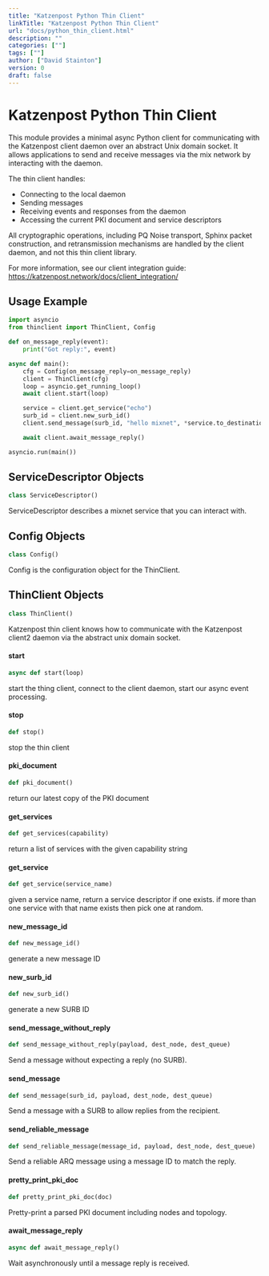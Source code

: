 ```yaml
---
title: "Katzenpost Python Thin Client"
linkTitle: "Katzenpost Python Thin Client"
url: "docs/python_thin_client.html"
description: ""
categories: [""]
tags: [""]
author: ["David Stainton"]
version: 0
draft: false
---
```


Katzenpost Python Thin Client
=============================

This module provides a minimal async Python client for communicating with the
Katzenpost client daemon over an abstract Unix domain socket. It allows
applications to send and receive messages via the mix network by interacting
with the daemon.

The thin client handles:
- Connecting to the local daemon
- Sending messages
- Receiving events and responses from the daemon
- Accessing the current PKI document and service descriptors

All cryptographic operations, including PQ Noise transport, Sphinx
packet construction, and retransmission mechanisms are handled by the
client daemon, and not this thin client library.

For more information, see our client integration guide:
https://katzenpost.network/docs/client_integration/


Usage Example
-------------

```python
import asyncio
from thinclient import ThinClient, Config

def on_message_reply(event):
    print("Got reply:", event)

async def main():
    cfg = Config(on_message_reply=on_message_reply)
    client = ThinClient(cfg)
    loop = asyncio.get_running_loop()
    await client.start(loop)

    service = client.get_service("echo")
    surb_id = client.new_surb_id()
    client.send_message(surb_id, "hello mixnet", *service.to_destination())

    await client.await_message_reply()

asyncio.run(main())
```

<a id="katzenpost_thinclient.ServiceDescriptor"></a>

## ServiceDescriptor Objects

```python
class ServiceDescriptor()
```

ServiceDescriptor describes a mixnet service that you can interact with.

<a id="katzenpost_thinclient.Config"></a>

## Config Objects

```python
class Config()
```

Config is the configuration object for the ThinClient.

<a id="katzenpost_thinclient.ThinClient"></a>

## ThinClient Objects

```python
class ThinClient()
```

Katzenpost thin client knows how to communicate with the Katzenpost client2 daemon
via the abstract unix domain socket.

<a id="katzenpost_thinclient.ThinClient.start"></a>

#### start

```python
async def start(loop)
```

start the thing client, connect to the client daemon,
start our async event processing.

<a id="katzenpost_thinclient.ThinClient.stop"></a>

#### stop

```python
def stop()
```

stop the thin client

<a id="katzenpost_thinclient.ThinClient.pki_document"></a>

#### pki\_document

```python
def pki_document()
```

return our latest copy of the PKI document

<a id="katzenpost_thinclient.ThinClient.get_services"></a>

#### get\_services

```python
def get_services(capability)
```

return a list of services with the given capability string

<a id="katzenpost_thinclient.ThinClient.get_service"></a>

#### get\_service

```python
def get_service(service_name)
```

given a service name, return a service descriptor if one exists.
if more than one service with that name exists then pick one at random.

<a id="katzenpost_thinclient.ThinClient.new_message_id"></a>

#### new\_message\_id

```python
def new_message_id()
```

generate a new message ID

<a id="katzenpost_thinclient.ThinClient.new_surb_id"></a>

#### new\_surb\_id

```python
def new_surb_id()
```

generate a new SURB ID

<a id="katzenpost_thinclient.ThinClient.send_message_without_reply"></a>

#### send\_message\_without\_reply

```python
def send_message_without_reply(payload, dest_node, dest_queue)
```

Send a message without expecting a reply (no SURB).

<a id="katzenpost_thinclient.ThinClient.send_message"></a>

#### send\_message

```python
def send_message(surb_id, payload, dest_node, dest_queue)
```

Send a message with a SURB to allow replies from the recipient.

<a id="katzenpost_thinclient.ThinClient.send_reliable_message"></a>

#### send\_reliable\_message

```python
def send_reliable_message(message_id, payload, dest_node, dest_queue)
```

Send a reliable ARQ message using a message ID to match the reply.

<a id="katzenpost_thinclient.ThinClient.pretty_print_pki_doc"></a>

#### pretty\_print\_pki\_doc

```python
def pretty_print_pki_doc(doc)
```

Pretty-print a parsed PKI document including nodes and topology.

<a id="katzenpost_thinclient.ThinClient.await_message_reply"></a>

#### await\_message\_reply

```python
async def await_message_reply()
```

Wait asynchronously until a message reply is received.

